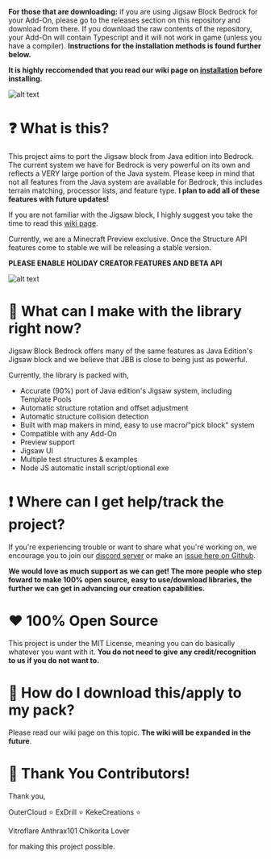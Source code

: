 **For those that are downloading:** if you are using Jigsaw Block Bedrock for your Add-On, please go to the releases section on this repository and download from there. If you download the raw contents of the repository, your Add-On will contain Typescript and it will not work in game (unless you have a compiler). **Instructions for the installation methods is found further below.**

**It is highly reccomended that you read our wiki page on [installation](https://github.com/Warhead51707/Jigsaw-Block-Bedrock/wiki/Installation) before installing.**

![alt text](https://media.discordapp.net/attachments/894269220509081712/1206121191656390706/HallJigsawExample.gif?ex=65e41564&is=65d1a064&hm=e1fe02d98feb4fdbaa9524eddf39f94a2f1e9898c9a0c7dd2f8814187c2922f3&=)

# ❓ What is this?
This project aims to port the Jigsaw block from Java edition into Bedrock. The current system we have for Bedrock is very powerful on its own and reflects a VERY large portion of the Java system. Please keep in mind that not all features from the Java system are available for Bedrock, this includes terrain matching, processor lists, and feature type. **I plan to add all of these features with future updates!** 

If you are not familiar with the Jigsaw block, I highly suggest you take the time to read this [wiki page](https://minecraft.wiki/w/Jigsaw_Block).

Currently, we are a Minecraft Preview exclusive. Once the Structure API features come to stable we will be releasing a stable version.

**PLEASE ENABLE HOLIDAY CREATOR FEATURES AND BETA API**

![alt text](https://i.imgur.com/qiZ5tzS.png)

# 🧩 What can I make with the library right now?
Jigsaw Block Bedrock offers many of the same features as Java Edition's Jigsaw block and we believe that JBB is close to being just as powerful. 

Currently, the library is packed with, 

- Accurate (90%) port of Java edition's Jigsaw system, including Template Pools
- Automatic structure rotation and offset adjustment
- Automatic structure collision detection
- Built with map makers in mind, easy to use macro/"pick block" system
- Compatible with any Add-On
- Preview support
- Jigsaw UI 
- Multiple test structures & examples
- Node JS automatic install script/optional exe

# ❗ Where can I get help/track the project?
If you're experiencing trouble or want to share what you're working on, we encourage you to join our [discord server](https://discord.gg/rHPDXp5xPB) or make an [issue here on Github](https://github.com/Warhead51707/Jigsaw-Block-Bedrock/issues).

**We would love as much support as we can get! The more people who step foward to make 100% open source, easy to use/download libraries, the further we can get in advancing our creation capabilities.**

# ❤️ 100% Open Source
This project is under the MIT License, meaning you can do basically whatever you want with it. **You do not need to give any credit/recognition to us if you do not want to.**

# 📩 How do I download this/apply to my pack?
Please read our wiki page on this topic. **The wiki will be expanded in the future**.

# 🙌 Thank You Contributors!
Thank you,

OuterCloud ⭐
ExDrill ⭐
KekeCreations ⭐

Vitroflare
Anthrax101
Chikorita Lover


for making this project possible.
